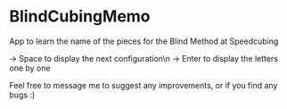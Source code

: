 # BlindCubingMemo
App to learn the name of the pieces for the Blind Method at Speedcubing

-> Space to display the next configuration\n
-> Enter to display the letters one by one

Feel free to message me to suggest any improvements, or if you find any bugs :)